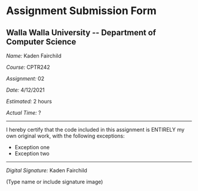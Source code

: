 # Assignment Submission Form

## Walla Walla University -- Department of Computer Science

_Name:_ Kaden Fairchild

_Course:_ CPTR242

_Assignment:_ 02

_Date:_ 4/12/2021

_Estimated:_ 2 hours

_Actual Time:_ ?

---

I hereby certify that the code included in this assignment is ENTIRELY my own original work, with the following exceptions:

* Exception one
* Exception two

---

_Digital Signature:_ Kaden Fairchild

(Type name or include signature image)
